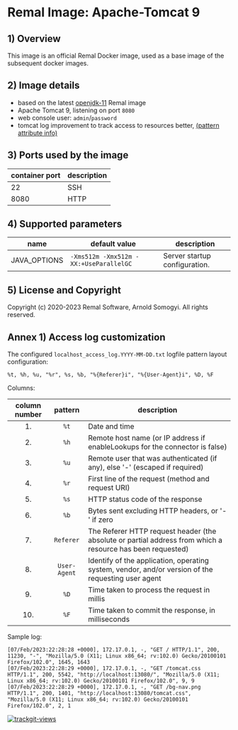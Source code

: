 # Remal Image: Apache-Tomcat 9

## 1) Overview
This image is an official Remal Docker image, used as a base image of the subsequent docker images.

## 2) Image details
* based on the latest [openjdk-11](../../core/openjdk-11) Remal image
* Apache Tomcat 9, listening on port `8080`
* web console user: `admin`/`password`
* tomcat log improvement to track access to resources better, [(pattern attribute info)](https://tomcat.apache.org/tomcat-9.0-doc/config/valve.html#Access_Log_Valve) 

## 3) Ports used by the image

| container port | description |
|----------------|-------------|
| 22             | SSH         |
| 8080           | HTTP        |

## 4) Supported parameters

| name         | default value                          | description                   |
|--------------|----------------------------------------|-------------------------------|
| JAVA_OPTIONS | `-Xms512m -Xmx512m -XX:+UseParallelGC` | Server startup configuration. |

## 5) License and Copyright
Copyright (c) 2020-2023 Remal Software, Arnold Somogyi. All rights reserved.

## Annex 1) Access log customization
The configured `localhost_access_log.YYYY-MM-DD.txt` logfile pattern layout configuration:

~~~
%t, %h, %u, "%r", %s, %b, "%{Referer}i", "%{User-Agent}i", %D, %F
~~~

Columns:

| column number |   pattern    | description                                                                                                |
|:-------------:|:------------:|------------------------------------------------------------------------------------------------------------|
|      1.       |     `%t`     | Date and time                                                                                              |
|      2.       |     `%h`     | Remote host name (or IP address if enableLookups for the connector is false)                               |
|      3.       |     `%u`     | Remote user that was authenticated (if any), else '-' (escaped if required)                                |
|      4.       |     `%r`     | First line of the request (method and request URI)                                                         |
|      5.       |     `%s`     | HTTP status code of the response                                                                           |
|      6.       |     `%b`     | Bytes sent excluding HTTP headers, or '-' if zero                                                          |
|      7.       |  `Referer`   | The Referer HTTP request header (the absolute or partial address from which a resource has been requested) |
|      8.       | `User-Agent` | Identify of the application, operating system, vendor, and/or version of the requesting user agent         |
|      9.       |     `%D`     | Time taken to process the request in millis                                                                |
|      10.      |     `%F`     | Time taken to commit the response, in milliseconds                                                         |

Sample log:
~~~
[07/Feb/2023:22:28:28 +0000], 172.17.0.1, -, "GET / HTTP/1.1", 200, 11230, "-", "Mozilla/5.0 (X11; Linux x86_64; rv:102.0) Gecko/20100101 Firefox/102.0", 1645, 1643
[07/Feb/2023:22:28:29 +0000], 172.17.0.1, -, "GET /tomcat.css HTTP/1.1", 200, 5542, "http://localhost:13080/", "Mozilla/5.0 (X11; Linux x86_64; rv:102.0) Gecko/20100101 Firefox/102.0", 9, 9
[07/Feb/2023:22:28:29 +0000], 172.17.0.1, -, "GET /bg-nav.png HTTP/1.1", 200, 1401, "http://localhost:13080/tomcat.css", "Mozilla/5.0 (X11; Linux x86_64; rv:102.0) Gecko/20100101 Firefox/102.0", 2, 1
~~~

<a href="https://trackgit.com">
  <img src="https://us-central1-trackgit-analytics.cloudfunctions.net/token/ping/lcfhkdub7k2lpj33n2cl" alt="trackgit-views" />
</a>
